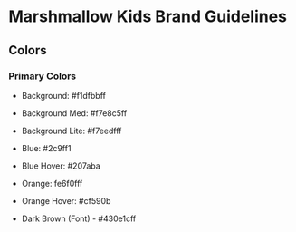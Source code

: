 # Marshmallow Kids Brand Guidelines

## Colors

### Primary Colors

- Background: #f1dfbbff
- Background Med: #f7e8c5ff
- Background Lite: #f7eedfff

- Blue: #2c9ff1
- Blue Hover: #207aba
- Orange: fe6f0fff
- Orange Hover: #cf590b

- Dark Brown (Font) - #430e1cff